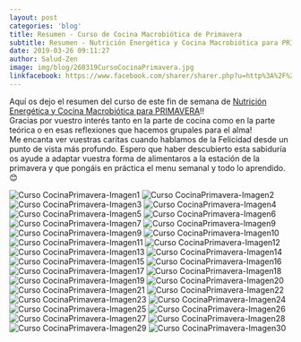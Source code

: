 ```yaml
---
layout: post
categories: 'blog'
title: Resumen - Curso de Cocina Macrobiótica de Primavera
subtitle: Resumen - Nutrición Energética y Cocina Macrobiótica para PRIMAVERA
date: 2019-03-26 09:11:27
author: Salud-Zen
image: img/blog/260319CursoCocinaPrimavera.jpg
linkfacebook: https://www.facebook.com/sharer/sharer.php?u=http%3A%2F%2Fww.salud-zen.com%2Fblog%2F2019%2F03%2F26%2Fcursos-resumen-cocina-primavera.html&amp;src=sdkpreparse
---
```


Aquí os dejo el resumen del curso de este fin de semana de [Nutrición Energética y Cocina Macrobiótica para PRIMAVERA][curso]!!  
Gracias por vuestro interés tanto en la parte de cocina como en la parte teórica o en esas reflexiones que hacemos grupales para el alma!   
Me encanta ver vuestras caritas cuando hablamos de la Felicidad desde un punto de vista más profundo. Espero que haber descubierto esta sabiduría os ayude a adaptar vuestra forma de alimentaros a la estación de la primavera y que pongáis en práctica el menu semanal y todo lo aprendido. 😊



![Curso CocinaPrimavera-Imagen1][img1]
![Curso CocinaPrimavera-Imagen2][img2]
![Curso CocinaPrimavera-Imagen3][img3]
![Curso CocinaPrimavera-Imagen4][img4]
![Curso CocinaPrimavera-Imagen5][img5]
![Curso CocinaPrimavera-Imagen6][img6]
![Curso CocinaPrimavera-Imagen7][img7]
![Curso CocinaPrimavera-Imagen9][img8]
![Curso CocinaPrimavera-Imagen9][img9]
![Curso CocinaPrimavera-Imagen10][img10]
![Curso CocinaPrimavera-Imagen11][img11]
![Curso CocinaPrimavera-Imagen12][img12]
![Curso CocinaPrimavera-Imagen13][img13]
![Curso CocinaPrimavera-Imagen14][img14]
![Curso CocinaPrimavera-Imagen15][img15]
![Curso CocinaPrimavera-Imagen16][img16]
![Curso CocinaPrimavera-Imagen17][img17]
![Curso CocinaPrimavera-Imagen18][img18]
![Curso CocinaPrimavera-Imagen19][img19]
![Curso CocinaPrimavera-Imagen20][img20]
![Curso CocinaPrimavera-Imagen21][img21]
![Curso CocinaPrimavera-Imagen22][img22]
![Curso CocinaPrimavera-Imagen23][img23]
![Curso CocinaPrimavera-Imagen24][img24]
![Curso CocinaPrimavera-Imagen25][img25]
![Curso CocinaPrimavera-Imagen26][img26]
![Curso CocinaPrimavera-Imagen27][img27]
![Curso CocinaPrimavera-Imagen28][img28]
![Curso CocinaPrimavera-Imagen29][img29]
![Curso CocinaPrimavera-Imagen30][img30]

[curso]:{{site.url}}{{site.baseurl}}/evento/2019/03/24/curso-cocina-primavera.html
[img1]:{{site.url}}{{site.baseurl}}/img/blog/260319CursoCocinaPrimavera_1.jpg

[img2]:{{site.url}}{{site.baseurl}}/img/blog/260319CursoCocinaPrimavera_2.jpg

[img3]:{{site.url}}{{site.baseurl}}/img/blog/260319CursoCocinaPrimavera_3.jpg
[img4]:{{site.url}}{{site.baseurl}}/img/blog/260319CursoCocinaPrimavera_4.jpg
[img5]:{{site.url}}{{site.baseurl}}/img/blog/260319CursoCocinaPrimavera_5.jpg  
[img6]:{{site.url}}{{site.baseurl}}/img/blog/260319CursoCocinaPrimavera_6.jpg
[img7]:{{site.url}}{{site.baseurl}}/img/blog/260319CursoCocinaPrimavera_7.jpg
[img8]:{{site.url}}{{site.baseurl}}/img/blog/260319CursoCocinaPrimavera_8.jpg
[img9]:{{site.url}}{{site.baseurl}}/img/blog/260319CursoCocinaPrimavera_9.jpg
[img10]:{{site.url}}{{site.baseurl}}/img/blog/260319CursoCocinaPrimavera_10.jpg
[img11]:{{site.url}}{{site.baseurl}}/img/blog/260319CursoCocinaPrimavera_11.jpg
[img12]:{{site.url}}{{site.baseurl}}/img/blog/260319CursoCocinaPrimavera_12.jpg
[img13]:{{site.url}}{{site.baseurl}}/img/blog/260319CursoCocinaPrimavera_13.jpg
[img14]:{{site.url}}{{site.baseurl}}/img/blog/260319CursoCocinaPrimavera_14.jpg
[img15]:{{site.url}}{{site.baseurl}}/img/blog/260319CursoCocinaPrimavera_15.jpg
[img16]:{{site.url}}{{site.baseurl}}/img/blog/260319CursoCocinaPrimavera_16.jpg
[img17]:{{site.url}}{{site.baseurl}}/img/blog/260319CursoCocinaPrimavera_17.jpg
[img18]:{{site.url}}{{site.baseurl}}/img/blog/260319CursoCocinaPrimavera_18.jpg
[img19]:{{site.url}}{{site.baseurl}}/img/blog/260319CursoCocinaPrimavera_19.jpg
[img20]:{{site.url}}{{site.baseurl}}/img/blog/260319CursoCocinaPrimavera_20.jpg
[img21]:{{site.url}}{{site.baseurl}}/img/blog/260319CursoCocinaPrimavera_21.jpg
[img22]:{{site.url}}{{site.baseurl}}/img/blog/260319CursoCocinaPrimavera_22.jpg
[img23]:{{site.url}}{{site.baseurl}}/img/blog/260319CursoCocinaPrimavera_23.jpg
[img24]:{{site.url}}{{site.baseurl}}/img/blog/260319CursoCocinaPrimavera_24.jpg
[img25]:{{site.url}}{{site.baseurl}}/img/blog/260319CursoCocinaPrimavera_25.jpg
[img26]:{{site.url}}{{site.baseurl}}/img/blog/260319CursoCocinaPrimavera_26.jpg
[img27]:{{site.url}}{{site.baseurl}}/img/blog/260319CursoCocinaPrimavera_27.jpg
[img28]:{{site.url}}{{site.baseurl}}/img/blog/260319CursoCocinaPrimavera_28.jpg
[img29]:{{site.url}}{{site.baseurl}}/img/blog/260319CursoCocinaPrimavera_29.jpg
[img30]:{{site.url}}{{site.baseurl}}/img/blog/260319CursoCocinaPrimavera_30.jpg
